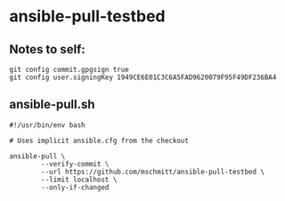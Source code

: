 # ansible-pull-testbed

## Notes to self:

```
git config commit.gpgsign true
git config user.signingKey 1949CE6E01C3C6A5FAD9620079F95F49DF236BA4
```

## ansible-pull.sh

```
#!/usr/bin/env bash

# Uses implicit ansible.cfg from the checkout

ansible-pull \
        --verify-commit \
        --url https://github.com/mschmitt/ansible-pull-testbed \
        --limit localhost \
        --only-if-changed
```
